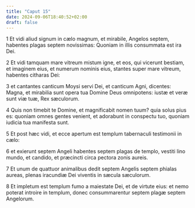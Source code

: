 ```yaml
---
title: "Caput 15"
date: 2024-09-06T18:40:52+02:00
draft: false
---
```




1 Et vidi aliud signum in cælo magnum, et mirabile, Angelos septem, habentes plagas septem novissimas: Quoniam in illis consummata est ira Dei.

2 Et vidi tamquam mare vitreum mistum igne, et eos, qui vicerunt bestiam, et imaginem eius, et numerum nominis eius, stantes super mare vitreum, habentes citharas Dei:

3 et cantantes canticum Moysi servi Dei, et canticum Agni, dicentes: Magna, et mirabilia sunt opera tua Domine Deus omnipotens: iustæ et veræ sunt viæ tuæ, Rex sæculorum.

4 Quis non timebit te Domine, et magnificabit nomen tuum? quia solus pius es: quoniam omnes gentes venient, et adorabunt in conspectu tuo, quoniam iudicia tua manifesta sunt.

5 Et post hæc vidi, et ecce apertum est templum tabernaculi testimonii in cælo:

6 et exierunt septem Angeli habentes septem plagas de templo, vestiti lino mundo, et candido, et præcincti circa pectora zonis aureis.

7 Et unum de quattuor animalibus dedit septem Angelis septem phialas aureas, plenas iracundiæ Dei viventis in sæcula sæculorum.

8 Et impletum est templum fumo a maiestate Dei, et de virtute eius: et nemo poterat introire in templum, donec consummarentur septem plagæ septem Angelorum.

